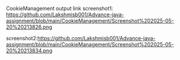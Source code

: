 CookieManagement output link screenshot1: https://github.com/Lakshmisb001/Advance-java-assignment/blob/main/CookieManagement/Screenshot%202025-05-20%20213826.png

screenshot2:https://github.com/Lakshmisb001/Advance-java-assignment/blob/main/CookieManagement/Screenshot%202025-05-20%20213834.png
